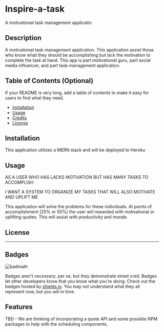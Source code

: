 # Inspire-a-task

A motivational task management applicatio

## Description

A motivational task management application. This application assist those who know what they should be accomplishing but lack the motivation to complete the task at hand. This app is part motivational guru, part social media influencer, and part task-management application.

## Table of Contents (Optional)

If your README is very long, add a table of contents to make it easy for users to find what they need.

- [Installation](#installation)
- [Usage](#usage)
- [Credits](#credits)
- [License](#license)

## Installation

This application utilizes a MERN stack and will be deployed to Heroku

## Usage

AS A USER WHO HAS LACKS MOTIVATION BUT HAS MANY TASKS TO ACCOMPLISH

I WANT A SYSTEM TO ORGANIZE MY TASKS THAT WILL ALSO MOTIVATE AND UPLIFT ME

This application will solve the problems for these individuals. At points of accomplishment (25% or 50%) the user will rewarded with motivational or uplifting quotes. This will assist with productivity and morale.

## License

---

## Badges

![badmath](https://img.shields.io/github/languages/top/nielsenjared/badmath)

Badges aren't _necessary_, per se, but they demonstrate street cred. Badges let other developers know that you know what you're doing. Check out the badges hosted by [shields.io](https://shields.io/). You may not understand what they all represent now, but you will in time.

## Features

TBD - We are thinking of incorporating a quote API and some possible NPM packages to help with the scheduling components.
